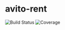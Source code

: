 # avito-rent

![Build Status](https://img.shields.io/github/workflow/status/delapaska/avito-rent/CI?label=build&logo=github)
![Coverage](https://codecov.io/gh/delapaska/avito-rent/branch/main/graph/badge.svg?label=coverage)
